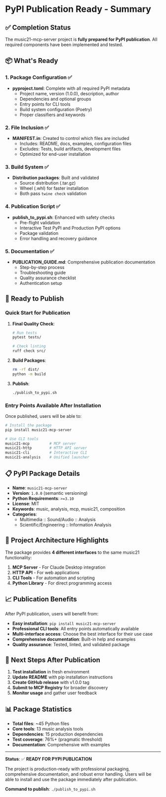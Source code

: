 # PyPI Publication Ready - Summary

## ✅ Completion Status

The music21-mcp-server project is **fully prepared for PyPI publication**. All required components have been implemented and tested.

## 📦 What's Ready

### 1. Package Configuration ✅
- **pyproject.toml**: Complete with all required PyPI metadata
  - Project name, version (1.0.0), description, author
  - Dependencies and optional groups
  - Entry points for CLI tools
  - Build system configuration (Poetry)
  - Proper classifiers and keywords

### 2. File Inclusion ✅
- **MANIFEST.in**: Created to control which files are included
  - Includes: README, docs, examples, configuration files
  - Excludes: Tests, build artifacts, development files
  - Optimized for end-user installation

### 3. Build System ✅
- **Distribution packages**: Built and validated
  - Source distribution (.tar.gz)
  - Wheel (.whl) for faster installation
  - Both pass `twine check` validation

### 4. Publication Script ✅
- **publish_to_pypi.sh**: Enhanced with safety checks
  - Pre-flight validation
  - Interactive Test PyPI and Production PyPI options
  - Package validation
  - Error handling and recovery guidance

### 5. Documentation ✅
- **PUBLICATION_GUIDE.md**: Comprehensive publication documentation
  - Step-by-step process
  - Troubleshooting guide
  - Quality assurance checklist
  - Authentication setup

## 🚀 Ready to Publish

### Quick Start for Publication

1. **Final Quality Check**:
   ```bash
   # Run tests
   pytest tests/
   
   # Check linting
   ruff check src/
   ```

2. **Build Packages**:
   ```bash
   rm -rf dist/
   python -m build
   ```

3. **Publish**:
   ```bash
   ./publish_to_pypi.sh
   ```

### Entry Points Available After Installation

Once published, users will be able to:

```bash
# Install the package
pip install music21-mcp-server

# Use CLI tools
music21-mcp         # MCP server
music21-http        # HTTP API server  
music21-cli         # Interactive CLI
music21-analysis    # Unified launcher
```

## 📋 PyPI Package Details

- **Name**: `music21-mcp-server`
- **Version**: `1.0.0` (semantic versioning)
- **Python Requirements**: `>=3.10`
- **License**: MIT
- **Keywords**: music, analysis, mcp, music21, composition
- **Categories**: 
  - Multimedia :: Sound/Audio :: Analysis
  - Scientific/Engineering :: Information Analysis

## 🔧 Project Architecture Highlights

The package provides **4 different interfaces** to the same music21 functionality:

1. **MCP Server** - For Claude Desktop integration
2. **HTTP API** - For web applications  
3. **CLI Tools** - For automation and scripting
4. **Python Library** - For direct programming access

## 📈 Publication Benefits

After PyPI publication, users will benefit from:

- **Easy installation**: `pip install music21-mcp-server`
- **Professional CLI tools**: All entry points automatically available
- **Multi-interface access**: Choose the best interface for their use case
- **Comprehensive documentation**: Built-in help and examples
- **Quality assurance**: Tested, linted, and validated package

## 🎯 Next Steps After Publication

1. **Test installation** in fresh environment
2. **Update README** with pip installation instructions
3. **Create GitHub release** with v1.0.0 tag
4. **Submit to MCP Registry** for broader discovery
5. **Monitor usage** and gather user feedback

## 📊 Package Statistics

- **Total files**: ~45 Python files
- **Core tools**: 13 music analysis tools
- **Dependencies**: 15 production dependencies
- **Test coverage**: 76%+ (pragmatic threshold)
- **Documentation**: Comprehensive with examples

---

**Status**: ✅ **READY FOR PYPI PUBLICATION**

The project is production-ready with professional packaging, comprehensive documentation, and robust error handling. Users will be able to install and use the package immediately after publication.

**Command to publish**: `./publish_to_pypi.sh`